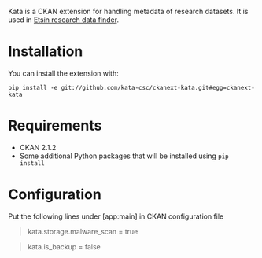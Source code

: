Kata is a CKAN extension for handling metadata of research datasets. It is used in [Etsin research data finder](https://etsin.avointiede.fi/en/).

Installation
============

You can install the extension with:

`pip install -e git://github.com/kata-csc/ckanext-kata.git#egg=ckanext-kata`

Requirements
============

* CKAN 2.1.2
* Some additional Python packages that will be installed using `pip install`

Configuration
=============

Put the following lines under [app:main] in CKAN configuration file

> kata.storage.malware_scan = true

> kata.is_backup = false
